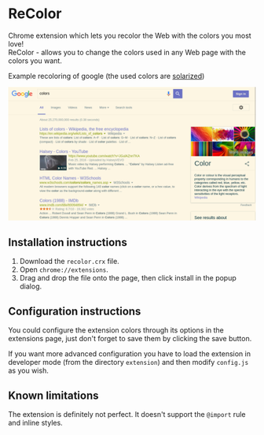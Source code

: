 # ReColor
Chrome extension which lets you recolor the Web with the colors you most love!  
ReColor - allows you to change the colors used in any Web page with the colors you want.

Example recoloring of google (the used colors are [solarized](http://ethanschoonover.com/solarized))

![](preview.png)

## Installation instructions
1. Download the `recolor.crx` file.
2. Open `chrome://extensions`.
3. Drag and drop the file onto the page, then click install in the popup dialog.

## Configuration instructions
You could configure the extension colors through its options in the extensions page,
just don't forget to save them by clicking the save button.

If you want more advanced configuration you have to load the extension in
developer mode (from the directory `extension`) and then modify `config.js` as you wish.

## Known limitations
The extension is definitely not perfect.
It doesn't support the `@import` rule and inline styles.

